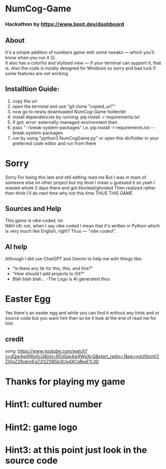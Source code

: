 # NumCog-Game

### Hackathon by https://www.boot.dev/dashboard

## About  
It's a simple addition of numbers game with some tweaks — which you’ll know when you run it 😉.  
It also has a colorful and stylized view — if your terminal can support it, that is.
Also the code is mostly designed for Windows so sorry and bad luck if some features are not working


## Installtion Guide:
 1. copy the url
 2. open the terminal and use "git clone "copied_url""
 3. now go to newly downloaded NumCog-Game folder/dir
 4. install dependencies by running: pip install -r requirements.txt
 5. If got: error: externally-managed-environment then
 6. pass "--break-system-packages" i.e. pip install -r requirements.txt --break-system-packages
 7. run by using "python3 NumCogGame.py" or open this dir/folder in your preferred code editor and run from there

# Sorry 
Sorry For being this late and still editing read.me
But I was in team of someone else on other project but my level I mean u guessed it so yeah I wasted whole 2 days there and got blocked/ghosted
Then realized rather then think I'll do next time why not this time THUS THIS GAME


## Sources and Help  
This game is vibe coded, lol.  
NAH ofc not, when I say vibe coded I mean that it's written in Python which is very much like English, right? Thus — *"vibe coded"*.

## AI help
Although I did use ChatGPT and Gemini to help me with things like:  
- "Is there any lib for this, this, and this?"  
- "How should I add projects to Git?"  
- Blah blah blah...
-The Logo is AI generated thou

# Easter Egg
Yes there's an easter egg and while you can find it without any hints and or source code but you want hint then so be it look at the end of read me for hint

## credit
song: https://www.youtube.com/watch?v=dQw4w9WgXcQ&list=RDdQw4w9WgXcQ&start_radio=1&pp=ygUXbmV2ZXIgZ29ubmEgZ2l2ZSB5b3UgdXCgBwE%3D


# Thanks for playing my game 

# Hint1: cultured number
# Hint2: game logo

# Hint3: at this point just look in the source code
